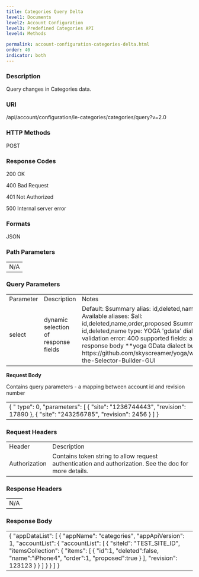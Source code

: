 ```yaml
---
title: Categories Query Delta
level1: Documents
level2: Account Configuration
level3: Predefined Categories API
level4: Methods

permalink: account-configuration-categories-delta.html
order: 40
indicator: both
---
```

### Description

Query changes in Categories data.

### URI

/api/account/configuration/le-categories/categories/query?v=2.0

### HTTP Methods

POST

### Response Codes

200 OK

400 Bad Request

401 Not Authorized

500 Internal server error

### Formats

JSON

### Path Parameters

<table>
  <tr>
    <td>N/A</td>
  </tr>
</table>


### Query Parameters

<table>
  <tr>
    <td>Parameter</td>
    <td>Description</td>
    <td>Notes</td>
  </tr>
  <tr>
    <td>select</td>
    <td>dynamic selection of response fields</td>
    <td>Default: $summary alias: id,deleted,name
Available aliases:
$all: id,deleted,name,order,proposed
$summary: id,deleted,name
type: YOGA 'gdata' dialect
validation error: 400
supported fields: any in response body
**yoga GData dialect builder url:
https://github.com/skyscreamer/yoga/wiki/Using-the-Selector-Builder-GUI</td>
  </tr>
</table>


**Request Body**

Contains query parameters - a mapping between account id and revision number

<table>
  <tr>
    <td>{
    " type": 0,
    "parameters":
    [
        {
            "site": "1236744443",
            "revision": 17890
        },
        {
            "site": "243256785",
            "revision": 2456
        }
    ]
}</td>
  </tr>
</table>


### Request Headers

<table>
  <tr>
    <td>Header</td>
    <td>Description</td>
  </tr>
  <tr>
    <td>Authorization</td>
    <td>Contains token string to allow request authentication and authorization. See the doc for more details.</td>
  </tr>
</table>


### Response Headers

<table>
  <tr>
    <td>N/A</td>
  </tr>
</table>


### Response Body

<table>
  <tr>
    <td>{
    "appDataList": [
        {
            "appName": "categories",
            "appApiVersion": 1,
            "accountList": {
                "accountList": [
                    {
                        "siteId": "TEST_SITE_ID",
                        "itemsCollection": {
                            "items": [
                                {
                                     "id":1,
                                     "deleted":false,
                                     "name":"iPhone4",
                                     "order":1,
                                     "proposed":true
                                }
                            ],
                            "revision": 123123
                        }
                    }
                ]
            }
        }
    ]
}</td>
  </tr>
</table>
